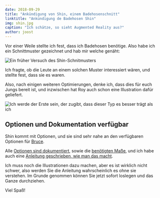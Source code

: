 ```yaml
---
date: 2018-09-29
title: "Ankündigung von Shin, einem Badehosenschnitt"
linktitle: "Ankündigung de Badehosen Shin"
img: shin.jpg
caption: "Ich schätze, so sieht Augmented Reality aus?"
author: joost
---
```


Vor einer Weile stellte ich fest, dass ich Badehosen benötige. Also habe ich ein Schnittmuster gezeichnet und hab mir welche genäht:

![Ein früher Versuch des Shin-Schnitmusters](sample.jpg)

Ich fragte, ob die Leute an einem solchen Muster interessiert wären, und stellte fest, dass sie es waren.

Also, nach einigen weiteren Optimierungen, denke ich, dass dies für euch Jungs bereit ist, und inzwischen hat Roy auch schon eine Illustration dafür geliefert.

![Ich werde der Erste sein, der zugibt, dass dieser Typ es besser trägt als ich](cover.jpg)

## Optionen und Dokumentation verfügbar

Shin kommt mit Optionen, und sie sind sehr nahe an den verfügbaren Optionen für [Bruce](/patterns/bruce).

Alle [Optionen sind dokumentiert](/docs/patterns/shin/options), sowie die [benötigten Maße](/docs/patterns/shin/measurements), und ich habe auch eine [Anleitung geschrieben, wie man das macht](/docs/patterns/shin).

Ich muss noch die Illustrationen dazu machen, aber es ist wirklich nicht schwer, also werden Sie die Anleitung wahrscheinlich es ohne sie verstehen. Im Grunde genommen können Sie jetzt sofort loslegen und das Ganze durchziehen.

Viel Spaß!
